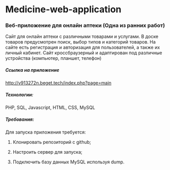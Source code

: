 # Medicine-web-application
### Веб-приложение для онлайн аптеки (Одна из ранних работ)

Сайт для онлайн аптеки с различными товарами и услугами. В доске товаров предусмотрен поиск, выбор типов и категорий товаров. На сайте есть регистрация и авторизация для пользователей, а также их личный кабинет. Сайт кроссбраузерный и адаптирован под различные устройства (компьютер, планшет, телефон)

##### Ссылка на приложение

http://v913272n.beget.tech/index.php?page=main

##### Технологии:
PHP, SQL, Javascript, HTML, CSS, MySQL

##### Требования:
Для запуска приложения требуется:

1. Клонировать репозиторий с github;

2. Настроить сервер для запуска;

3. Подключить базу данных MySQL используя dump.

